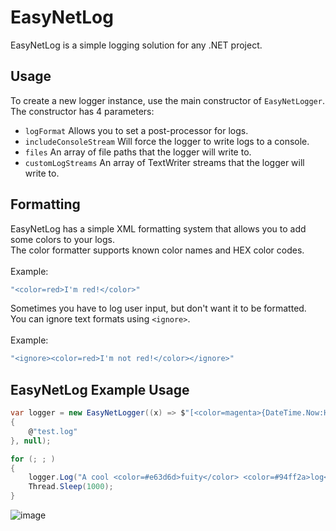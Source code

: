# EasyNetLog
EasyNetLog is a simple logging solution for any .NET project.

## Usage
To create a new logger instance, use the main constructor of `EasyNetLogger`.<br>
The constructor has 4 parameters:</br>
- `logFormat` Allows you to set a post-processor for logs.
- `includeConsoleStream` Will force the logger to write logs to a console.
- `files` An array of file paths that the logger will write to.
- `customLogStreams` An array of TextWriter streams that the logger will write to.

## Formatting
EasyNetLog has a simple XML formatting system that allows you to add some colors to your logs.<br>
The color formatter supports known color names and HEX color codes.</br><br>
Example:</br>
```cs
"<color=red>I'm red!</color>"
```
Sometimes you have to log user input, but don't want it to be formatted.<br>
You can ignore text formats using `<ignore>`.</br><br>
Example:</br>
```cs
"<ignore><color=red>I'm not red!</color></ignore>"
```

## EasyNetLog Example Usage
```cs
var logger = new EasyNetLogger((x) => $"[<color=magenta>{DateTime.Now:HH:mm:ss.fff}</color>] <color=gray>{x}</color>", true, new string[]
{
    @"test.log"
}, null);

for (; ; )
{
    logger.Log("A cool <color=#e63d6d>fuity</color> <color=#94ff2a>log</color> :)");
    Thread.Sleep(1000);
}
```
![image](https://user-images.githubusercontent.com/61495410/184698757-8573c633-9c81-4541-bfc2-52afbfdf891f.png)
